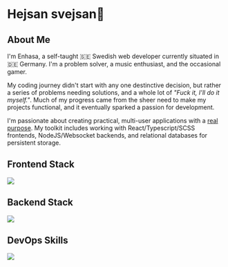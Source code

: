 <h1>Hejsan svejsan👋</h1>

<h2>About Me</h2>
<p>
  I'm Enhasa, a self-taught 🇸🇪 Swedish web developer currently situated in 🇩🇪 Germany. I'm a problem solver, a music enthusiast, and the occasional gamer. 
</p>

<p>
  My coding journey didn't start with any one destinctive decision, but rather a series of problems needing solutions, and a whole lot of <i>"Fuck it, I'll do it myself."</i>. Much of my progress came from the sheer need to make my projects functional, and it eventually sparked a passion for development.
</p>

<p>
  I'm passionate about creating practical, multi-user applications with a <u>real purpose</u>. My toolkit includes working with React/Typescript/SCSS frontends, NodeJS/Websocket backends, and relational databases for persistent storage. 
</p>

<h2>Frontend Stack</h2>
<img src="https://skillicons.dev/icons?i=js,ts,html,sass,react,vue" />

<h2>Backend Stack</h2>
<img src="https://skillicons.dev/icons?i=nodejs,postgres,php" />

<h2>DevOps Skills</h2>
<img src="https://skillicons.dev/icons?i=heroku,docker" />
